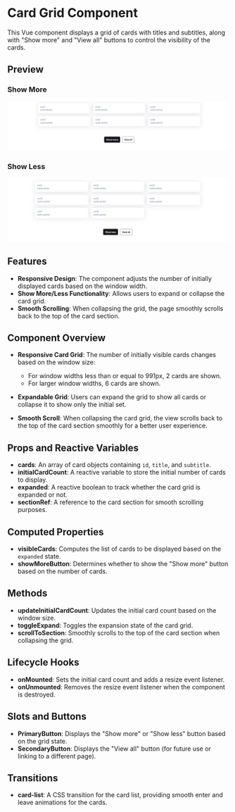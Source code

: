 # Card Grid Component

This Vue component displays a grid of cards with titles and subtitles, along with "Show more" and "View all" buttons to control the visibility of the cards.

## Preview

### Show More
![Show More Preview](https://github.com/AroshaRavishan/Card-section-with-showMoreButton-Vue3/blob/main/show%20more%20preview.png)

### Show Less
![Show Less Preview](https://github.com/AroshaRavishan/Card-section-with-showMoreButton-Vue3/blob/main/show%20less%20preview.png)

## Features

- **Responsive Design**: The component adjusts the number of initially displayed cards based on the window width.
- **Show More/Less Functionality**: Allows users to expand or collapse the card grid.
- **Smooth Scrolling**: When collapsing the grid, the page smoothly scrolls back to the top of the card section.

## Component Overview

- **Responsive Card Grid**: The number of initially visible cards changes based on the window size:
  - For window widths less than or equal to 991px, 2 cards are shown.
  - For larger window widths, 6 cards are shown.

- **Expandable Grid**: Users can expand the grid to show all cards or collapse it to show only the initial set.

- **Smooth Scroll**: When collapsing the card grid, the view scrolls back to the top of the card section smoothly for a better user experience.

## Props and Reactive Variables

- **cards**: An array of card objects containing `id`, `title`, and `subtitle`.
- **initialCardCount**: A reactive variable to store the initial number of cards to display.
- **expanded**: A reactive boolean to track whether the card grid is expanded or not.
- **sectionRef**: A reference to the card section for smooth scrolling purposes.

## Computed Properties

- **visibleCards**: Computes the list of cards to be displayed based on the `expanded` state.
- **showMoreButton**: Determines whether to show the "Show more" button based on the number of cards.

## Methods

- **updateInitialCardCount**: Updates the initial card count based on the window size.
- **toggleExpand**: Toggles the expansion state of the card grid.
- **scrollToSection**: Smoothly scrolls to the top of the card section when collapsing the grid.

## Lifecycle Hooks

- **onMounted**: Sets the initial card count and adds a resize event listener.
- **onUnmounted**: Removes the resize event listener when the component is destroyed.

## Slots and Buttons

- **PrimaryButton**: Displays the "Show more" or "Show less" button based on the grid state.
- **SecondaryButton**: Displays the "View all" button (for future use or linking to a different page).

## Transitions

- **card-list**: A CSS transition for the card list, providing smooth enter and leave animations for the cards.

